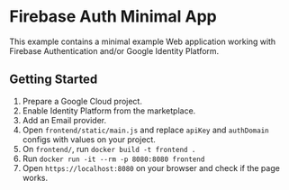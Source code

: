 # Firebase Auth Minimal App

This example contains a minimal example Web application working with Firebase
Authentication and/or Google Identity Platform.

## Getting Started

1. Prepare a Google Cloud project.
1. Enable Identity Platform from the marketplace.
1. Add an Email provider.
1. Open `frontend/static/main.js` and replace `apiKey` and `authDomain` configs with
   values on your project.
1. On `frontend/`, run `docker build -t frontend .`
1. Run `docker run -it --rm -p 8080:8080 frontend`
1. Open `https://localhost:8080` on your browser and check if the page works.
